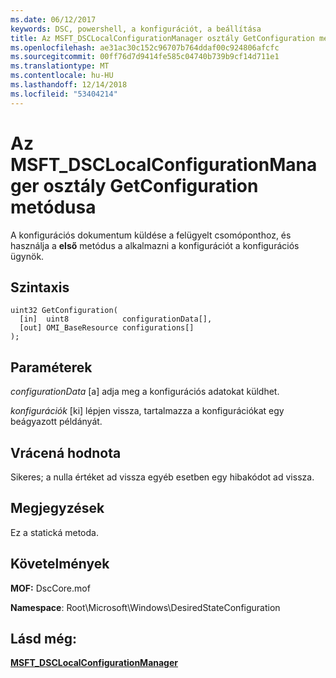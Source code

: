 ```yaml
---
ms.date: 06/12/2017
keywords: DSC, powershell, a konfigurációt, a beállítása
title: Az MSFT_DSCLocalConfigurationManager osztály GetConfiguration metódusa
ms.openlocfilehash: ae31ac30c152c96707b764ddaf00c924806afcfc
ms.sourcegitcommit: 00ff76d7d9414fe585c04740b739b9cf14d711e1
ms.translationtype: MT
ms.contentlocale: hu-HU
ms.lasthandoff: 12/14/2018
ms.locfileid: "53404214"
---
```

# <a name="getconfiguration-method-of-the-msftdsclocalconfigurationmanager-class"></a>Az MSFT_DSCLocalConfigurationManager osztály GetConfiguration metódusa

A konfigurációs dokumentum küldése a felügyelt csomóponthoz, és használja a **első** metódus a alkalmazni a konfigurációt a konfigurációs ügynök.

## <a name="syntax"></a>Szintaxis

```mof
uint32 GetConfiguration(
  [in]  uint8            configurationData[],
  [out] OMI_BaseResource configurations[]
);
```

## <a name="parameters"></a>Paraméterek

*configurationData* \[a\] adja meg a konfigurációs adatokat küldhet.

*konfigurációk* \[ki\] lépjen vissza, tartalmazza a konfigurációkat egy beágyazott példányát.

## <a name="return-value"></a>Vrácená hodnota

Sikeres; a nulla értéket ad vissza egyéb esetben egy hibakódot ad vissza.

## <a name="remarks"></a>Megjegyzések

Ez a statická metoda.

## <a name="requirements"></a>Követelmények

**MOF:** DscCore.mof

**Namespace**: Root\Microsoft\Windows\DesiredStateConfiguration

## <a name="see-also"></a>Lásd még:

[**MSFT_DSCLocalConfigurationManager**](msft-dsclocalconfigurationmanager.md)